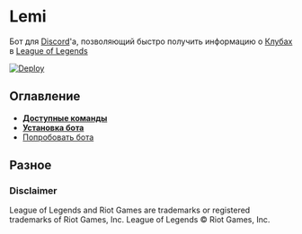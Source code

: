 # Lemi
Бот для [Discord](https://discordapp.com/)'a, позволяющий быстро получить информацию о [Клубах](https://clubs.ru.leagueoflegends.com) в [League of Legends](https://ru.leagueoflegends.com/ru/)

[![Deploy](https://www.herokucdn.com/deploy/button.svg)](https://heroku.com/deploy?template=https://github.com/Antosik/lemi)

## Оглавление
* **[Доступные команды](https://github.com/Antosik/lemi/wiki/Команды)**
* **[Установка бота](https://github.com/Antosik/lemi/wiki/Установка)**
* [Попробовать бота](https://discordapp.com/oauth2/authorize?client_id=534298396874375179&scope=bot&permissions=26688)

## Разное

### Disclaimer
League of Legends and Riot Games are trademarks or registered trademarks of Riot Games, Inc. League of Legends © Riot Games, Inc.